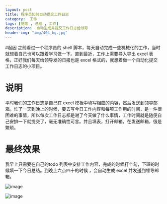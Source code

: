 ```yaml
---
layout: post
title: 程序员如何自动提交工作日志
category:  工作
tags: [随笔 , 总结 , 工作]
description:  自动生成并提交工作日志给领导
header-img: "img/404_bg.jpg"
---
```


#起因
之前看过一个程序员的 shell 脚本，每天自动完成一些机械化的工作，当时就想着自己也可以跟着学习做一下。直到最近，工作上需要导入导出 excel 表格，正好我们每天给领导发的日报也是 excel 格式的，就想着做一个自动化提交工作日志的小项目。
# 说明
平时我们的工作日志是自己在 excel 模板中填写相应的内容，然后发送到领导邮箱。忙了一天到晚上的时候，要去写今日工作内容和每项工作用的时间，是一件很困难的事情，所以每次工作日志都是谢了今天做了什么事情，工作时间就是随便自己安排一下就提交了，毫无准确性可言。并且填表，打开邮箱，在发送邮箱，很是繁琐。
# 最终效果
我早上只需要在自己的todo 列表中安排工作内容，完成的时候打个勾，下班的时候填一下今日总结。到晚上六点四十的时候 ，会自动生成 excel 并发送到领导邮箱。

![image](http://iperson.cn/img/todo.png)

![image](http://iperson.cn/img/email.png)